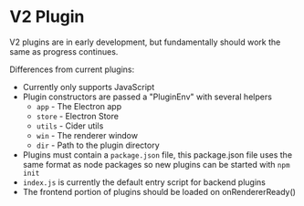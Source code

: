 # V2 Plugin
V2 plugins are in early development, but fundamentally should work the same as progress continues.

Differences from current plugins:
* Currently only supports JavaScript
* Plugin constructors are passed a "PluginEnv" with several helpers
  * `app` - The Electron app
  * `store` - Electron Store
  * `utils` - Cider utils
  * `win` - The renderer window
  * `dir` - Path to the plugin directory
* Plugins must contain a `package.json` file, this package.json file uses the same format as node packages so new plugins can be started with `npm init`
* `index.js` is currently the default entry script for backend plugins
* The frontend portion of plugins should be loaded on onRendererReady()

